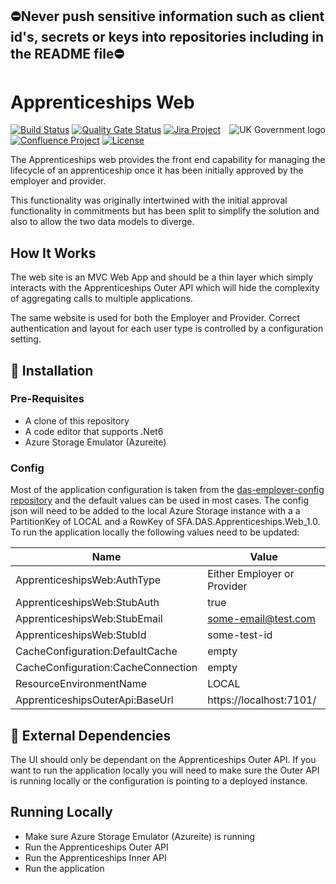 ## ⛔Never push sensitive information such as client id's, secrets or keys into repositories including in the README file⛔

# Apprenticeships Web

<img src="https://avatars.githubusercontent.com/u/9841374?s=200&v=4" align="right" alt="UK Government logo">

[![Build Status](https://dev.azure.com/sfa-gov-uk/Digital%20Apprenticeship%20Service/_apis/build/status/das-apprenticeships-web?branchName=master)](https://dev.azure.com/sfa-gov-uk/Digital%20Apprenticeship%20Service/_build/latest?definitionId=das-apprenticeships-web&branchName=master)
[![Quality Gate Status](https://sonarcloud.io/api/project_badges/measure?project=_projectId_&metric=alert_status)](https://sonarcloud.io/dashboard?id=_projectId_)
[![Jira Project](https://img.shields.io/badge/Jira-Project-blue)](https://skillsfundingagency.atlassian.net/jira/software/c/projects/FLP/boards/753)
[![Confluence Project](https://img.shields.io/badge/Confluence-Project-blue)](https://skillsfundingagency.atlassian.net/wiki/spaces/NDL/pages/3480354918/Flexible+Payments+Models)
[![License](https://img.shields.io/badge/license-MIT-lightgrey.svg?longCache=true&style=flat-square)](https://en.wikipedia.org/wiki/MIT_License)

The Apprenticeships web provides the front end capability for managing the lifecycle of an apprenticeship once it has been initially approved by the employer and provider.

This functionality was originally intertwined with the initial approval functionality in commitments but has been split to simplify the solution and also to allow the two data models to diverge.

## How It Works

The web site is an MVC Web App and should be a thin layer which simply interacts with the Apprenticeships Outer API which will hide the complexity of aggregating calls to multiple applications.

The same website is used for both the Employer and Provider.  Correct authentication and layout for each user type is controlled by a configuration setting.

## 🚀 Installation

### Pre-Requisites

* A clone of this repository
* A code editor that supports .Net6
* Azure Storage Emulator (Azureite)

### Config

Most of the application configuration is taken from the [das-employer-config repository](https://github.com/SkillsFundingAgency/das-employer-config) and the default values can be used in most cases.  The config json will need to be added to the local Azure Storage instance with a a PartitionKey of LOCAL and a RowKey of SFA.DAS.Apprenticeships.Web_1.0. To run the application locally the following values need to be updated:

| Name                               | Value                                    |
| ---------------------------------- | ---------------------------------------- |
| ApprenticeshipsWeb:AuthType        | Either Employer or Provider              |
| ApprenticeshipsWeb:StubAuth        | true                                     |
| ApprenticeshipsWeb:StubEmail       | some-email@test.com                      |
| ApprenticeshipsWeb:StubId          | some-test-id                             |
| CacheConfiguration:DefaultCache    | empty                                    |
| CacheConfiguration:CacheConnection | empty                                    |
| ResourceEnvironmentName            | LOCAL                                    |
| ApprenticeshipsOuterApi:BaseUrl    | https://localhost:7101/                  |

## 🔗 External Dependencies

The UI should only be dependant on the Apprenticeships Outer API.  If you want to run the application locally you will need to make sure the Outer API is running locally or the configuration is pointing to a deployed instance.

## Running Locally

* Make sure Azure Storage Emulator (Azureite) is running
* Run the Apprenticeships Outer API
* Run the Apprenticeships Inner API
* Run the application